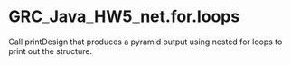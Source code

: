 # GRC_Java_HW5_net.for.loops
Call printDesign that produces a pyramid output using nested for loops to print out the structure.

